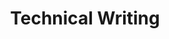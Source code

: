 ---
title: Technical Writing
description: I try to share what I learn through clear and concise language. From tutorials and documentation to blog posts, I love to share how to build stuff.
---